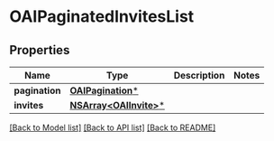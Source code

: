 # OAIPaginatedInvitesList

## Properties
Name | Type | Description | Notes
------------ | ------------- | ------------- | -------------
**pagination** | [**OAIPagination***](OAIPagination.md) |  | 
**invites** | [**NSArray&lt;OAIInvite&gt;***](OAIInvite.md) |  | 

[[Back to Model list]](../README.md#documentation-for-models) [[Back to API list]](../README.md#documentation-for-api-endpoints) [[Back to README]](../README.md)


